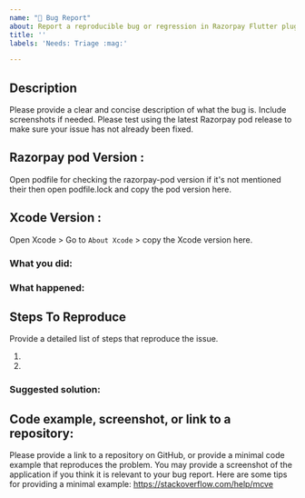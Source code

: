 ```yaml
---
name: "🐛 Bug Report"
about: Report a reproducible bug or regression in Razorpay Flutter plugin.
title: ''
labels: 'Needs: Triage :mag:'

---
```


<!--
--- 👆 Click "Preview"!

HI! PLEASE STOP TO READ THIS!! IF YOU DO NOT FOLLOW THE INSTRUCTIONS, YOUR ISSUE
WILL LIKELY BE CLOSED.

* Please fill out this template with all the relevant information so we can understand what's going on and fix the issue. We appreciate bugs filed and PRs submitted!

-->

## Description

Please provide a clear and concise description of what the bug is. Include screenshots if needed.
Please test using the latest Razorpay pod release to make sure your issue has not already been fixed. 

## Razorpay pod Version :

Open podfile for checking the razorpay-pod version if it's not mentioned their then open podfile.lock and copy the pod version here. 

## Xcode Version :
Open Xcode > Go to `About Xcode` > copy the Xcode version here.

### What you did:

<!-- What you were doing -->

### What happened:

<!-- Please provide the full error message/screenshots/anything -->

## Steps To Reproduce
Provide a detailed list of steps that reproduce the issue.

1.
2.

### Suggested solution:

<!--
It's ok if you don't have a suggested solution, but it really helps if you could
do a little digging to come up with some suggestions on how to improve things.
-->

## Code example, screenshot, or link to a repository:
Please provide a link to a repository on GitHub, or provide a minimal code example that reproduces the problem.
You may provide a screenshot of the application if you think it is relevant to your bug report.
Here are some tips for providing a minimal example: https://stackoverflow.com/help/mcve

